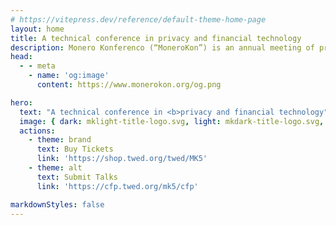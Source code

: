 ```yaml
---
# https://vitepress.dev/reference/default-theme-home-page
layout: home
title: A technical conference in privacy and financial technology
description: Monero Konferenco (“MoneroKon”) is an annual meeting of privacy advocates, cypherpunks, researchers, and developers and is designed to disseminate scientific and technical results in privacy-enhancing technologies and distributed systems.
head:
  - - meta
    - name: 'og:image'
      content: https://www.monerokon.org/og.png

hero:
  text: "A technical conference in <b>privacy and financial technology"
  image: { dark: mklight-title-logo.svg, light: mkdark-title-logo.svg, alt: 'Monero Konferenco'}
  actions:
    - theme: brand
      text: Buy Tickets
      link: 'https://shop.twed.org/twed/MK5'
    - theme: alt
      text: Submit Talks
      link: 'https://cfp.twed.org/mk5/cfp'

markdownStyles: false
---
```

<script setup>
import Digilol from './sponsors/digilol.svg'
import VostoEmisio from './sponsors/vostoemisio.png'
import CakeWallet from './sponsors/cake.png'
import Trocador from './sponsors/trocador.svg'
import Monerica from './sponsors/monerica-logo-with-site-transparent.svg'
import Firo from './sponsors/firo.svg'
import PrivacyGuardians from './sponsors/pg.jpg'

const sponsors = [
    { url: 'https://trocador.app', img: {src: Trocador, alt: 'Trocador' } },
    { url: 'https://cakewallet.com', img: {src: CakeWallet, alt: 'Cake Wallet'} },
    { url: 'https://firo.org', img: {src: Firo, alt: 'Firo'} },
    { url: 'https://www.vostoemisio.com', img: {src: VostoEmisio, alt: 'VOSTO EMISIO'} },
    { url: 'https://www.digilol.net', img: {src: Digilol, alt: 'Digilol'} },
    { url: 'https://monerica.com', img: {src: Monerica, alt: 'Monerica'} },
    { url: 'https://x.com/privacyguardia', img: {src: PrivacyGuardians, alt: 'Privacy Guardians'} },
]
</script>

<MKSponsors :sponsors="sponsors" :invite="true" title="Sponsors:" />
<MKEventInfo />


